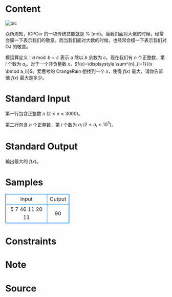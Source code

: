 
# Content

![pic](/source/lutece/blackred-z/img/aHR0cHM6Ly9pLmxvbGkubmV0LzIwMTkvMTEvMTcvVnNvSVd5VVpSQk9TdDU2LmpwZw==.jpg)

众所周知，ICPCer 的一项传统艺能就是 $\%$ (mó)。当我们面对大佬的时候，经常会膜一下表示我们的敬意。而当我们面对大数的时候，也经常会模一下表示我们对 OJ 的敬意。

模运算定义：$a \bmod b = c$ 表示 $a$ 除以 $b$ 余数为 $c$。现在我们有 $n$ 个正整数，第 $i$ 个数为 $a_i$。对于一个非负整数 $x$，$f(x)=\displaystyle \sum^{n}_{i=1}{(x \bmod a_i)}$。爱思考的 OrangeRain 想找到一个 $x$，使得 $f(x)$ 最大，请你告诉他 $f(x)$ 最大是多少。

# Standard Input

第一行包含正整数 $n$ ($2 \leq n \leq 3000$)。

第二行包含 $n$ 个正整数，第 $i$ 个数为 $a_i$ ($2 \leq a_i \leq 10^5$)。

# Standard Output

输出最大的 $f(x)$。

# Samples

<style>
        table,table tr th, table tr td { border:1px solid #0094ff; }
        table { width: 200px; min-height: 25px; line-height: 25px; text-align: center; border-collapse: collapse;}   
    </style>
<table>
	<tr>
		<td>Input</td>
		<td>Output</td>
	</tr>
<tr><td>5
7 46 11 20 11</td><td>90</td></tr></table>


# Constraints



# Note



# Source



